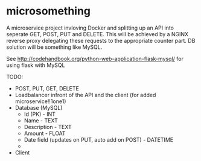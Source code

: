 # microsomething

A microservice project invloving Docker and splitting up an API into seperate GET, POST, PUT and DELETE. 
This will be achieved by a NGINX reverse proxy delegating these requests to the appropriate counter part. 
DB solution will be something like MySQL.

See http://codehandbook.org/python-web-application-flask-mysql/ for using flask with MySQL

TODO:

- POST, PUT, GET, DELETE
- Loadbalancer infront of the API and the client (for added microservice!!1one1)
- Database (MySQL)
	+ Id (PK) - INT
	+ Name - TEXT
	+ Description - TEXT
	+ Amount - FLOAT
	+ Date field (updates on PUT, auto add on POST) - DATETIME
	+ 
- Client

